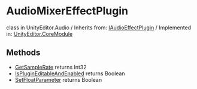 # AudioMixerEffectPlugin
class in UnityEditor.Audio
 / Inherits from: <a href="https://docs.unity3d.com/6000.0/Documentation/ScriptReference/IAudioEffectPlugin.html">IAudioEffectPlugin</a> / Implemented in: <a href="https://docs.unity3d.com/6000.0/Documentation/ScriptReference/UnityEditor.CoreModule.html">UnityEditor.CoreModule</a>

## Methods
- <a href="https://docs.unity3d.com/6000.0/Documentation/ScriptReference/AudioMixerEffectPlugin.GetSampleRate.html">GetSampleRate</a> returns Int32
- <a href="https://docs.unity3d.com/6000.0/Documentation/ScriptReference/AudioMixerEffectPlugin.IsPluginEditableAndEnabled.html">IsPluginEditableAndEnabled</a> returns Boolean
- <a href="https://docs.unity3d.com/6000.0/Documentation/ScriptReference/AudioMixerEffectPlugin.SetFloatParameter.html">SetFloatParameter</a> returns Boolean
